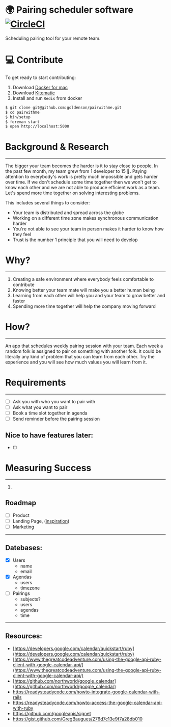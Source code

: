 # 🌍 Pairing scheduler software [![CircleCI](https://circleci.com/gh/goldenson/pairwithme.svg?style=svg)](https://circleci.com/gh/goldenson/pairwithme)

Scheduling pairing tool for your remote team.

# 💻  Contribute

To get ready to start contributing:
1. Download [Docker for mac](https://docs.docker.com/docker-for-mac/install/)
2. Download [Kitematic](https://kitematic.com/)
3. Install and run `Redis` from docker


```bash
$ git clone git@github.com:goldenson/pairwithme.git
$ cd pairwithme
$ bin/setup
$ foreman start
$ open http://localhost:5000
```

# Background & Research

---

The bigger your team becomes the harder is it to stay close to people. In the past few month, my team grew from 1 developer to 15 🚀. Paying attention to everybody's work is pretty much impossible and gets harder over time. If we don't schedule some time together then we won't get to know each other and we are not able to produce efficient work as a team. Let's spend more time together on solving interesting problems.

This includes several things to consider:

- Your team is distributed and spread across the globe
- Working on a different time zone makes synchronous communication harder
- You're not able to see your team in person makes it harder to know how they feel
- Trust is the number 1 principle that you will need to develop

# Why?

---

1. Creating a safe environment where everybody feels comfortable to contribute
2. Knowing better your team mate will make you a better human being
3. Learning from each other will help you and your team to grow better and faster
4. Spending more time together will help the company moving forward

# How?

---

An app that schedules weekly pairing session with your team. Each week a random folk is assigned to pair on something with another folk. It could be literally any kind of problem that you can learn from each other. Try the experience and you will see how much values you will learn from it.

# Requirements

---

- [ ]  Ask you with who you want to pair with
- [ ]  Ask what you want to pair
- [ ]  Book a time slot together in agenda
- [ ]  Send reminder before the pairing session

## Nice to have features later:

- [ ]  

# Measuring Success

---

1. 

## Roadmap

- [ ]  Product
- [ ]  Landing Page, ([inspiration](https://teamwatch.xyz/))
- [ ]  Marketing

---

## Datebases:

- [x]  Users
    - name
    - email
- [x]  Agendas
    - users
    - timezone
- [ ]  Pairings
    - subjects?
    - users
    - agendas
    - time

---

## Resources:

- [https://developers.google.com/calendar/quickstart/ruby](https://developers.google.com/calendar/quickstart/ruby)
- [https://www.thegreatcodeadventure.com/using-the-google-api-ruby-client-with-google-calendar-api/](https://www.thegreatcodeadventure.com/using-the-google-api-ruby-client-with-google-calendar-api/)
- [https://github.com/northworld/google_calendar](https://github.com/northworld/google_calendar)
- https://readysteadycode.com/howto-integrate-google-calendar-with-rails
- https://readysteadycode.com/howto-access-the-google-calendar-api-with-ruby
- https://github.com/googleapis/signet
- https://gist.github.com/GregBaugues/276d7c13e9f7a28db010
